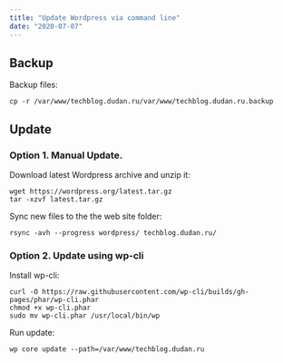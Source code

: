 ```yaml
---
title: "Update Wordpress via command line"
date: "2020-07-07"
---
```


## Backup

Backup files:

```
cp -r /var/www/techblog.dudan.ru/var/www/techblog.dudan.ru.backup
```

## Update

### Option 1. Manual Update.

Download latest Wordpress archive and unzip it:

```
wget https://wordpress.org/latest.tar.gz
tar -xzvf latest.tar.gz
```

Sync new files to the the web site folder:

```
rsync -avh --progress wordpress/ techblog.dudan.ru/
```

### Option 2. Update using wp-cli

Install wp-cli:

```
curl -O https://raw.githubusercontent.com/wp-cli/builds/gh-pages/phar/wp-cli.phar
chmod +x wp-cli.phar
sudo mv wp-cli.phar /usr/local/bin/wp
```

Run update:

```
wp core update --path=/var/www/techblog.dudan.ru
```